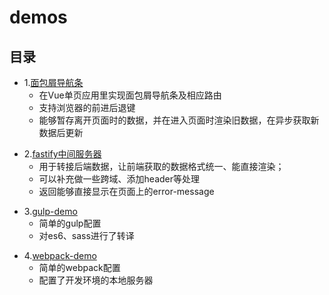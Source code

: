 # demos

## 目录

<!-- -- 2017-12-17 -->
- 1.[面包屑导航条](https://github.com/ZhenHe17/demos/tree/master/breadcrumb-demo) 
  - 在Vue单页应用里实现面包屑导航条及相应路由
  - 支持浏览器的前进后退键
  - 能够暂存离开页面时的数据，并在进入页面时渲染旧数据，在异步获取新数据后更新
<!-- -- 2018-1-16 -->
- 2.[fastify中间服务器](https://github.com/ZhenHe17/demos/tree/master/fastify-middle-server-demo) 
  - 用于转接后端数据，让前端获取的数据格式统一、能直接渲染；
  - 可以补充做一些跨域、添加header等处理
  - 返回能够直接显示在页面上的error-message
<!-- -- 2018-1-16 -->
- 3.[gulp-demo](https://github.com/ZhenHe17/demos/tree/master/fastify-middle-server-demo) 
  - 简单的gulp配置
  - 对es6、sass进行了转译
<!-- -- 2018-1-16 -->
- 4.[webpack-demo](https://github.com/ZhenHe17/demos/tree/master/fastify-middle-server-demo) 
  - 简单的webpack配置
  - 配置了开发环境的本地服务器